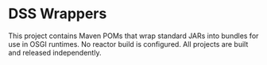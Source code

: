 DSS Wrappers
============

This project contains Maven POMs that wrap standard JARs into bundles for 
use in OSGI runtimes. No reactor build is configured. All projects are
built and released independently.
